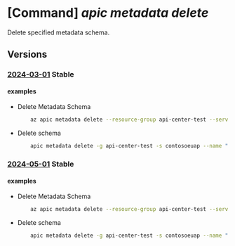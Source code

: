 # [Command] _apic metadata delete_

Delete specified metadata schema.

## Versions

### [2024-03-01](/Resources/mgmt-plane/L3N1YnNjcmlwdGlvbnMve30vcmVzb3VyY2Vncm91cHMve30vcHJvdmlkZXJzL21pY3Jvc29mdC5hcGljZW50ZXIvc2VydmljZXMve30vbWV0YWRhdGFzY2hlbWFzL3t9/2024-03-01.xml) **Stable**

<!-- mgmt-plane /subscriptions/{}/resourcegroups/{}/providers/microsoft.apicenter/services/{}/metadataschemas/{} 2024-03-01 -->

#### examples

- Delete Metadata Schema
    ```bash
        az apic metadata delete --resource-group api-center-test --service-name contoso --name "test1"
    ```

- Delete schema
    ```bash
        apic metadata delete -g api-center-test -s contosoeuap --name "approver"
    ```

### [2024-05-01](/Resources/mgmt-plane/L3N1YnNjcmlwdGlvbnMve30vcmVzb3VyY2Vncm91cHMve30vcHJvdmlkZXJzL21pY3Jvc29mdC5hcGljZW50ZXIvc2VydmljZXMve30vbWV0YWRhdGFzY2hlbWFzL3t9/2024-05-01.xml) **Stable**

<!-- mgmt-plane /subscriptions/{}/resourcegroups/{}/providers/microsoft.apicenter/services/{}/metadataschemas/{} 2024-05-01 -->

#### examples

- Delete Metadata Schema
    ```bash
        az apic metadata delete --resource-group api-center-test --service-name contoso --name "test1"
    ```

- Delete schema
    ```bash
        apic metadata delete -g api-center-test -s contosoeuap --name "approver"
    ```
